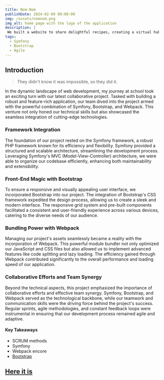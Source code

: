 ```yaml
---
title: Nom-Nom
publishDate: 2024-02-09 00:00:00
img: /assets/nomnom.png
img_alt: home page with the logo of the application
description: |
 We built a website to share delightful recipes, creating a virtual hub for culinary inspiration.
tags:
  - Symfony
  - Bootstrap
  - Agile
---
```



## Introduction

> They didn't know it was impossible, so they did it.

In the dynamic landscape of web development, my journey at school took an exciting turn with our latest collaborative project. Tasked with building a robust and feature-rich application, our team dived into the project armed with the powerful combination of Symfony, Bootstrap, and Webpack. This venture not only honed our technical skills but also showcased the seamless integration of cutting-edge technologies.

### Framework Integration

The foundation of our project rested on the Symfony framework, a robust PHP framework known for its efficiency and flexibility. Symfony provided a structured and scalable architecture, streamlining the development process. Leveraging Symfony's MVC (Model-View-Controller) architecture, we were able to organize our codebase efficiently, enhancing both maintainability and extensibility.

### Front-End Magic with Bootstrap

To ensure a responsive and visually appealing user interface, we incorporated Bootstrap into our project. The integration of Bootstrap's CSS framework expedited the design process, allowing us to create a sleek and modern interface. The responsive grid system and pre-built components facilitated a consistent and user-friendly experience across various devices, catering to the diverse needs of our audience.

### Bundling Power with Webpack

Managing our project's assets seamlessly became a reality with the incorporation of Webpack. This powerful module bundler not only optimized our JavaScript and CSS files but also allowed us to implement advanced features like code splitting and lazy loading. The efficiency gained through Webpack contributed significantly to the overall performance and loading speed of our application.

### Collaborative Efforts and Team Synergy

Beyond the technical aspects, this project emphasized the importance of collaborative efforts and effective team synergy. Symfony, Bootstrap, and Webpack served as the technological backbone, while our teamwork and communication skills were the driving force behind the project's success. Regular sprints, agile methodologies, and constant feedback loops were instrumental in ensuring that our development process remained agile and adaptive.

#### Key Takeaways

- SCRUM methods
- Symfony
- Webpack encore
- <a href="https://getbootstrap.com/" target="_blank">Bootstrap</a>

## <a href="https://nom-nom-nom.lyon-1.wilders.dev/" target="_blank">Here it is</a>
